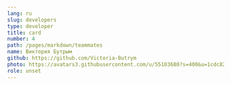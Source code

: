 ```yaml
---
lang: ru
slug: developers
type: developer
title: card
number: 4
path: /pages/markdown/teammates
name: Виктория Бутрым
github: https://github.com/Victoria-Butrym
photo: https://avatars3.githubusercontent.com/u/55103680?s=400&u=1cdc825c7d55d2c9ba8ffccad3dd6d60db336ded&v=4
role: unset
---
```

